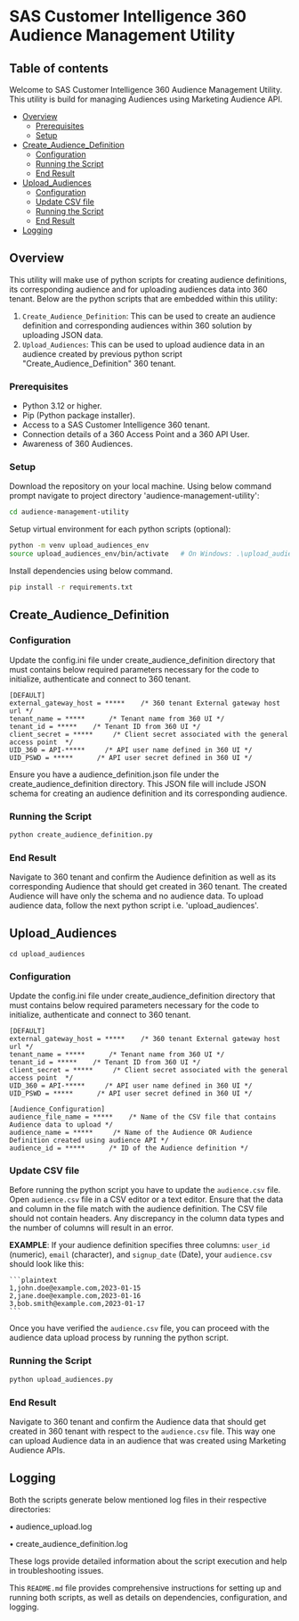 # SAS Customer Intelligence 360 Audience Management Utility
## Table of contents
Welcome to SAS Customer Intelligence 360 Audience Management Utility. This utility is build for managing Audiences using Marketing Audience API.
- [Overview](#Overview)
  - [Prerequisites](#Prerequisites)
  - [Setup](#Setup)
- [Create_Audience_Definition](#Create_Audience_Definition)
  - [Configuration](#Configuration)
  - [Running the Script](#running-the-script)
  - [End Result](#end-result)
- [Upload_Audiences](#Upload_Audiences)
  - [Configuration](#configuration-1)
  - [Update CSV file](#update-csv-file)
  - [Running the Script](#running-the-script-1)
  - [End Result](#end-result-1)
- [Logging](#Logging)
## Overview
This utility will make use of python scripts for creating audience definitions, its corresponding audience and for uploading audiences data into 360 tenant. Below are the python scripts that are embedded within this utility:
1. `Create_Audience_Definition`: This can be used to create an audience definition and corresponding audiences within 360 solution by uploading JSON data.
2. `Upload_Audiences`: This can be used to upload audience data in an audience created by previous python script "Create_Audience_Definition" 360 tenant.

### Prerequisites

- Python 3.12 or higher.
- Pip (Python package installer).
- Access to a SAS Customer Intelligence 360 tenant.
- Connection details of a 360 Access Point and a 360 API User.
- Awareness of 360 Audiences.

### Setup
Download the repository on your local machine. Using below command prompt navigate to project directory 'audience-management-utility':
```bash
cd audience-management-utility
```
Setup virtual environment for each python scripts (optional):
```bash
python -m venv upload_audiences_env
source upload_audiences_env/bin/activate   # On Windows: .\upload_audiences_env\Scripts\activate
```
Install dependencies using below command.
```bash
pip install -r requirements.txt
```
## Create_Audience_Definition
### Configuration
Update the config.ini file under create_audience_definition directory that must contains below required parameters necessary for the code to initialize, authenticate and connect to 360 tenant. 

```
[DEFAULT]
external_gateway_host = *****    /* 360 tenant External gateway host url */
tenant_name = *****      /* Tenant name from 360 UI */
tenant_id = *****    /* Tenant ID from 360 UI */
client_secret = *****     /* Client secret associated with the general access point  */
UID_360 = API-*****     /* API user name defined in 360 UI */
UID_PSWD = *****      /* API user secret defined in 360 UI */
```

Ensure you have a audience_definition.json file under the create_audience_definition directory. This JSON file will include JSON schema for creating an audience definition and its corresponding audience.

### Running the Script
```bash
python create_audience_definition.py
```
### End Result
Navigate to 360 tenant and confirm the Audience definition as well as its corresponding Audience that should get created in 360 tenant.
The created Audience will have only the schema and no audience data. To upload audience data, follow the next python script i.e. 'upload_audiences'.

## Upload_Audiences
```
cd upload_audiences
```
### Configuration

Update the config.ini file under create_audience_definition directory that must contains below required parameters necessary for the code to initialize, authenticate and connect to 360 tenant.
```
[DEFAULT]
external_gateway_host = *****    /* 360 tenant External gateway host url */
tenant_name = *****      /* Tenant name from 360 UI */
tenant_id = *****    /* Tenant ID from 360 UI */
client_secret = *****     /* Client secret associated with the general access point  */
UID_360 = API-*****     /* API user name defined in 360 UI */
UID_PSWD = *****      /* API user secret defined in 360 UI */

[Audience_Configuration]
audience_file_name = *****    /* Name of the CSV file that contains Audience data to upload */
audience_name = *****     /* Name of the Audience OR Audience Definition created using audience API */
audience_id = *****      /* ID of the Audience definition */
```

### Update CSV file
Before running the python script you have to update the `audience.csv` file.
Open `audience.csv` file in a CSV editor or a text editor. Ensure that the data and column in the file match with the audience definition.
The CSV file should not contain headers. Any discrepancy in the column data types and the number of columns will result in an error.

**EXAMPLE**:
    If your audience definition specifies three columns: `user_id` (numeric), `email` (character), and `signup_date` (Date), your `audience.csv` should look like this:

    ```plaintext
    1,john.doe@example.com,2023-01-15
    2,jane.doe@example.com,2023-01-16
    3,bob.smith@example.com,2023-01-17
    ```
Once you have verified the `audience.csv` file, you can proceed with the audience data upload process by running the python script.

### Running the Script
```bash
python upload_audiences.py
```
### End Result
Navigate to 360 tenant and confirm the Audience data that should get created in 360 tenant with respect to the `audience.csv` file.
This way one can upload Audience data in an audience that was created using Marketing Audience APIs.


## Logging
Both the scripts generate below mentioned log files in their respective directories:

•	audience_upload.log

•	create_audience_definition.log

These logs provide detailed information about the script execution and help in troubleshooting issues.

This `README.md` file provides comprehensive instructions for setting up and running both scripts, as well as details on dependencies, configuration, and logging.
